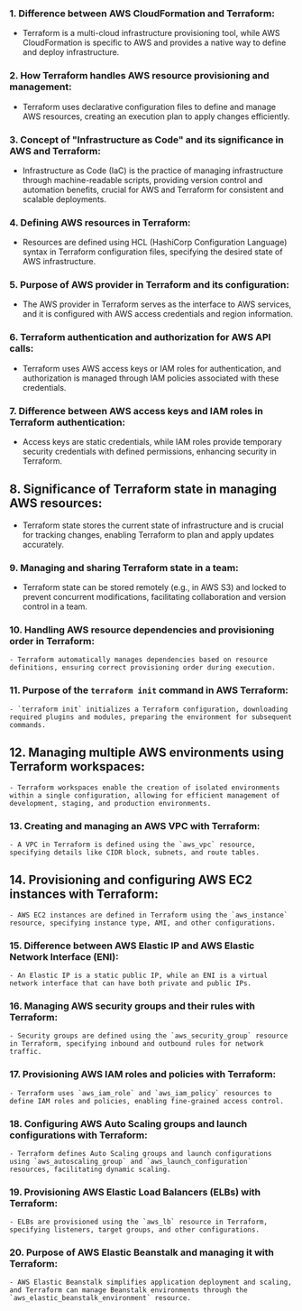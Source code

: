 

### 1. Difference between AWS CloudFormation and Terraform:
   - Terraform is a multi-cloud infrastructure provisioning tool, while AWS CloudFormation is specific to AWS and provides a native way to define and deploy infrastructure.

### 2. How Terraform handles AWS resource provisioning and management:
   - Terraform uses declarative configuration files to define and manage AWS resources, creating an execution plan to apply changes efficiently.

### 3. Concept of "Infrastructure as Code" and its significance in AWS and Terraform:
   - Infrastructure as Code (IaC) is the practice of managing infrastructure through machine-readable scripts, providing version control and automation benefits, crucial for AWS and Terraform for consistent and scalable deployments.

### 4. Defining AWS resources in Terraform:
   - Resources are defined using HCL (HashiCorp Configuration Language) syntax in Terraform configuration files, specifying the desired state of AWS infrastructure.

### 5. Purpose of AWS provider in Terraform and its configuration:
   - The AWS provider in Terraform serves as the interface to AWS services, and it is configured with AWS access credentials and region information.

### 6. Terraform authentication and authorization for AWS API calls:
   - Terraform uses AWS access keys or IAM roles for authentication, and authorization is managed through IAM policies associated with these credentials.

### 7. Difference between AWS access keys and IAM roles in Terraform authentication:
   - Access keys are static credentials, while IAM roles provide temporary security credentials with defined permissions, enhancing security in Terraform.

## 8. Significance of Terraform state in managing AWS resources:
   - Terraform state stores the current state of infrastructure and is crucial for tracking changes, enabling Terraform to plan and apply updates accurately.

### 9. Managing and sharing Terraform state in a team:
   - Terraform state can be stored remotely (e.g., in AWS S3) and locked to prevent concurrent modifications, facilitating collaboration and version control in a team.

### 10. Handling AWS resource dependencies and provisioning order in Terraform:
    - Terraform automatically manages dependencies based on resource definitions, ensuring correct provisioning order during execution.

### 11. Purpose of the `terraform init` command in AWS Terraform:
    - `terraform init` initializes a Terraform configuration, downloading required plugins and modules, preparing the environment for subsequent commands.

## 12. Managing multiple AWS environments using Terraform workspaces:
    - Terraform workspaces enable the creation of isolated environments within a single configuration, allowing for efficient management of development, staging, and production environments.

### 13. Creating and managing an AWS VPC with Terraform:
    - A VPC in Terraform is defined using the `aws_vpc` resource, specifying details like CIDR block, subnets, and route tables.

## 14. Provisioning and configuring AWS EC2 instances with Terraform:
    - AWS EC2 instances are defined in Terraform using the `aws_instance` resource, specifying instance type, AMI, and other configurations.

### 15. Difference between AWS Elastic IP and AWS Elastic Network Interface (ENI):
    - An Elastic IP is a static public IP, while an ENI is a virtual network interface that can have both private and public IPs.

### 16. Managing AWS security groups and their rules with Terraform:
    - Security groups are defined using the `aws_security_group` resource in Terraform, specifying inbound and outbound rules for network traffic.

### 17. Provisioning AWS IAM roles and policies with Terraform:
    - Terraform uses `aws_iam_role` and `aws_iam_policy` resources to define IAM roles and policies, enabling fine-grained access control.

### 18. Configuring AWS Auto Scaling groups and launch configurations with Terraform:
    - Terraform defines Auto Scaling groups and launch configurations using `aws_autoscaling_group` and `aws_launch_configuration` resources, facilitating dynamic scaling.

### 19. Provisioning AWS Elastic Load Balancers (ELBs) with Terraform:
    - ELBs are provisioned using the `aws_lb` resource in Terraform, specifying listeners, target groups, and other configurations.

### 20. Purpose of AWS Elastic Beanstalk and managing it with Terraform:
    - AWS Elastic Beanstalk simplifies application deployment and scaling, and Terraform can manage Beanstalk environments through the `aws_elastic_beanstalk_environment` resource.
